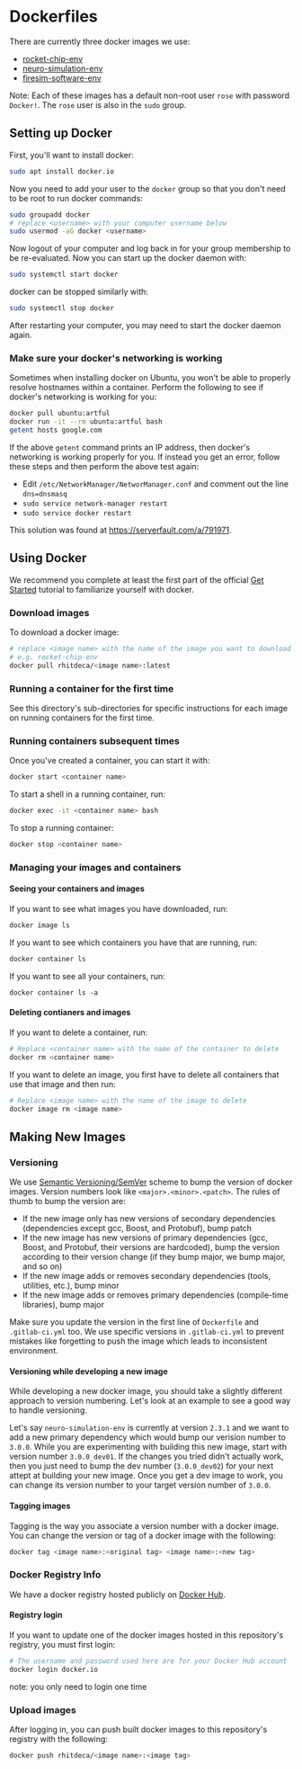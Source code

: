 Dockerfiles
=========

There are currently three docker images we use:
* [rocket-chip-env](rocket-chip-env/)
* [neuro-simulation-env](neuro-simulation-env/)
* [firesim-software-env](firesim-software-env/)

Note: Each of these images has a default non-root user `rose` with password `Docker!`. The `rose` user is also in the `sudo` group.

## Setting up Docker
First, you'll want to install docker:
```bash
sudo apt install docker.io
```
Now you need to add your user to the `docker` group so that you don't need to be root to run docker commands:
```bash
sudo groupadd docker
# replace <username> with your computer username below
sudo usermod -aG docker <username>
```
Now logout of your computer and log back in for your group membership to be re-evaluated. Now you can start up the docker daemon with:
```bash
sudo systemctl start docker
```
docker can be stopped similarly with:
```bash
sudo systemctl stop docker
```

After restarting your computer, you may need to start the docker daemon again.

### Make sure your docker's networking is working
Sometimes when installing docker on Ubuntu, you won't be able to properly resolve hostnames within a container. Perform the following to see if docker's networking is working for you:
```bash
docker pull ubuntu:artful
docker run -it --rm ubuntu:artful bash
getent hosts google.com
```
If the above `getent` command prints an IP address, then docker's networking is working properly for you. If instead you get an error, follow these steps and then perform the above test again:
* Edit `/etc/NetworkManager/NetworManager.conf` and comment out the line `dns=dnsmasq`
* `sudo service network-manager restart`
* `sudo service docker restart`

This solution was found at https://serverfault.com/a/791971.

## Using Docker
We recommend you complete at least the first part of the official [Get Started](https://docs.docker.com/get-started/) tutorial to familiarize yourself with docker.

### Download images
To download a docker image:
```bash
# replace <image name> with the name of the image you want to download
# e.g. rocket-chip-env
docker pull rhitdeca/<image name>:latest
```

### Running a container for the first time
See this directory's sub-directories for specific instructions for each image on running containers for the first time.

### Running containers subsequent times
Once you've created a container, you can start it with:
```bash
docker start <container name>
```
To start a shell in a running container, run:
```bash
docker exec -it <container name> bash
```
To stop a running container:
```bash
docker stop <container name>
```

### Managing your images and containers
#### Seeing your containers and images
If you want to see what images you have downloaded, run:
```bash
docker image ls
```
If you want to see which containers you have that are running, run:
```bash
docker container ls
```
If you want to see all your containers, run:
```docker
docker container ls -a
```
#### Deleting contianers and images
If you want to delete a container, run:
```bash
# Replace <container name> with the name of the container to delete
docker rm <container name>
```
If you want to delete an image, you first have to delete all containers that use that image and then run:
```bash
# Replace <image name> with the name of the image to delete
docker image rm <image name>
```

## Making New Images
### Versioning
We use [Semantic Versioning/SemVer](https://semver.org/) scheme to bump the version of docker images. Version numbers look like `<major>.<minor>.<patch>`.
The rules of thumb to bump the version are:
  - If the new image only has new versions of secondary dependencies (dependencies except gcc, Boost, and Protobuf), bump patch
  - If the new image has new versions of primary dependencies (gcc, Boost, and Protobuf, their versions are hardcoded), bump the version according to their version change (if they bump major, we bump major, and so on)
  - If the new image adds or removes secondary dependencies (tools, utilities, etc.), bump minor
  - If the new image adds or removes primary dependencies (compile-time libraries), bump major

Make sure you update the version in the first line of `Dockerfile` and `.gitlab-ci.yml` too.
We use specific versions in `.gitlab-ci.yml` to prevent mistakes like forgetting to push the image which leads to inconsistent environment.

#### Versioning while developing a new image
While developing a new docker image, you should take a slightly different approach to version numbering. Let's look at an example to see a good way to handle versioning.

Let's say `neuro-simulation-env` is currently at version `2.3.1` and we want to add a new primary dependency which would bump our verision number to `3.0.0`. While you are experimenting with building this new image, start with version number `3.0.0_dev01`. If the changes you tried didn't actually work, then you just need to bump the dev number (`3.0.0_dev02`) for your next attept at building your new image. Once you get a dev image to work, you can change its version number to your target version number of `3.0.0`.

#### Tagging images
Tagging is the way you associate a version number with a docker image. You can change the version or tag of a docker image with the following:
```bash
docker tag <image name>:<original tag> <image name>:<new tag>
```

### Docker Registry Info
We have a docker registry hosted publicly on [Docker Hub](https://hub.docker.com/u/rhitdeca).

#### Registry login
If you want to update one of the docker images hosted in this repository's registry, you must first login:
```bash
# The username and password used here are for your Docker Hub account
docker login docker.io
```
note: you only need to login one time

### Upload images
After logging in, you can push built docker images to this repository's registry with the following:
```bash
docker push rhitdeca/<image name>:<image tag>
```

